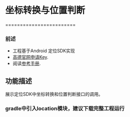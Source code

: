 # 坐标转换与位置判断
========================
### 前述
- 工程基于Android 定位SDK实现
- [高德官网申请Key](http://lbs.amap.com/dev/#/).
- 阅读[参考手册](http://a.amap.com/lbs/static/unzip/Android_Location_Doc/index.html).

## 功能描述 ##
展示定位SDK中坐标转换和位置判断接口的调用。

### gradle中引入location模块，建议下载完整工程运行 ###
